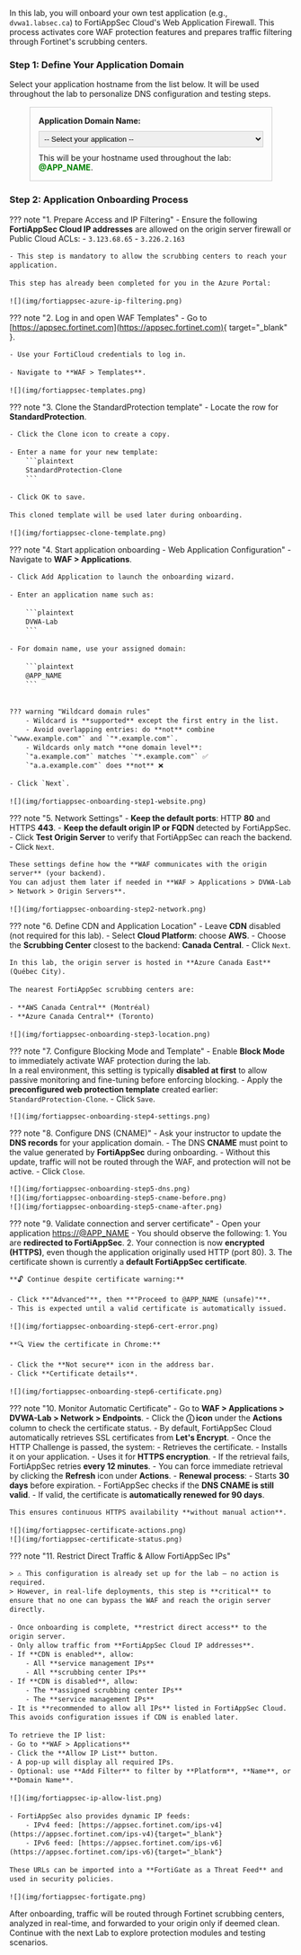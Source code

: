In this lab, you will onboard your own test application (e.g., `dvwa1.labsec.ca`) to FortiAppSec Cloud's Web Application Firewall. This process activates core WAF protection features and prepares traffic filtering through Fortinet's scrubbing centers.

### Step 1: Define Your Application Domain

Select your application hostname from the list below.
It will be used throughout the lab to personalize DNS configuration and testing steps.

<form id="userAppForm" style="border: 1px solid #ccc; padding: 15px; margin: 15px auto; max-width: 400px;">
    <div style="display: flex; flex-direction: column; gap: 10px;">
        <label for="appName" style="font-weight: bold;">Application Domain Name:</label>
        <select id="appName" name="appName" required style="border: 1px solid #ccc; padding: 5px;">
            <option value="">-- Select your application --</option>
            <option value="dvwa1.labsec.ca">dvwa1.labsec.ca</option>
            <option value="dvwa2.labsec.ca">dvwa2.labsec.ca</option>
            <option value="dvwa3.labsec.ca">dvwa3.labsec.ca</option>
            <option value="dvwa4.labsec.ca">dvwa4.labsec.ca</option>
            <option value="dvwa5.labsec.ca">dvwa5.labsec.ca</option>
            <option value="dvwa6.labsec.ca">dvwa6.labsec.ca</option>
            <option value="dvwa7.labsec.ca">dvwa7.labsec.ca</option>
            <option value="dvwa8.labsec.ca">dvwa8.labsec.ca</option>
            <option value="dvwa9.labsec.ca">dvwa9.labsec.ca</option>
            <option value="dvwa10.labsec.ca">dvwa10.labsec.ca</option>
        </select>
        <p id="appNameDisplay" style="margin: 0;">
            This will be your hostname used throughout the lab: <strong style="color: green;">@APP_NAME</strong>.
        </p>
    </div>
</form>



### Step 2: Application Onboarding Process

??? note "1. Prepare Access and IP Filtering"
    - Ensure the following **FortiAppSec Cloud IP addresses** are allowed on the origin server firewall or Public Cloud ACLs:
        - `3.123.68.65`
        - `3.226.2.163`
    
    - This step is mandatory to allow the scrubbing centers to reach your application.

    This step has already been completed for you in the Azure Portal:

    ![](img/fortiappsec-azure-ip-filtering.png)


??? note "2. Log in and open WAF Templates"
    - Go to [https://appsec.fortinet.com](https://appsec.fortinet.com){ target="_blank" }.

    - Use your FortiCloud credentials to log in.

    - Navigate to **WAF > Templates**.

    ![](img/fortiappsec-templates.png)


??? note "3. Clone the StandardProtection template"
    - Locate the row for **StandardProtection**.

    - Click the Clone icon to create a copy.

    - Enter a name for your new template:
        ```plaintext
        StandardProtection-Clone
        ```

    - Click OK to save.

    This cloned template will be used later during onboarding.
    
    ![](img/fortiappsec-clone-template.png)

??? note "4. Start application onboarding - Web Application Configuration"
    - Navigate to **WAF > Applications**.

    - Click Add Application to launch the onboarding wizard.

    - Enter an application name such as:

        ```plaintext
        DVWA-Lab
        ```

    - For domain name, use your assigned domain:

        ```plaintext
        @APP_NAME
        ```


    ??? warning "Wildcard domain rules"
        - Wildcard is **supported** except the first entry in the list.
        - Avoid overlapping entries: do **not** combine `"www.example.com"` and `"*.example.com"`.
        - Wildcards only match **one domain level**:  
        `"a.example.com"` matches `"*.example.com"` ✅  
        `"a.a.example.com"` does **not** ❌

    - Click `Next`.

    ![](img/fortiappsec-onboarding-step1-website.png)


??? note "5. Network Settings"
    - **Keep the default ports**: HTTP **80** and HTTPS **443**.
    - **Keep the default origin IP or FQDN** detected by FortiAppSec.
    - Click **Test Origin Server** to verify that FortiAppSec can reach the backend.
    - Click `Next`.

    These settings define how the **WAF communicates with the origin server** (your backend).
    You can adjust them later if needed in **WAF > Applications > DVWA-Lab > Network > Origin Servers**.

    ![](img/fortiappsec-onboarding-step2-network.png)

??? note "6. Define CDN and Application Location"
    - Leave **CDN** disabled (not required for this lab).
    - Select **Cloud Platform**: choose **AWS**.
    - Choose the **Scrubbing Center** closest to the backend: **Canada Central**.
    - Click `Next`.

    In this lab, the origin server is hosted in **Azure Canada East** (Québec City).

    The nearest FortiAppSec scrubbing centers are:

    - **AWS Canada Central** (Montréal)
    - **Azure Canada Central** (Toronto)

    ![](img/fortiappsec-onboarding-step3-location.png)

??? note "7. Configure Blocking Mode and Template"
    - Enable **Block Mode** to immediately activate WAF protection during the lab.  
      In a real environment, this setting is typically **disabled at first** to allow passive monitoring and fine-tuning before enforcing blocking.
    - Apply the **preconfigured web protection template** created earlier: `StandardProtection-Clone`.
    - Click `Save`.

    ![](img/fortiappsec-onboarding-step4-settings.png)

??? note "8. Configure DNS (CNAME)"
    - Ask your instructor to update the **DNS records** for your application domain.
    - The DNS **CNAME** must point to the value generated by **FortiAppSec** during onboarding.
    - Without this update, traffic will not be routed through the WAF, and protection will not be active.
    - Click `Close`.

    ![](img/fortiappsec-onboarding-step5-dns.png)
    ![](img/fortiappsec-onboarding-step5-cname-before.png)
    ![](img/fortiappsec-onboarding-step5-cname-after.png)

??? note "9. Validate connection and server certificate"
    - Open your application <a href="https://@APP_NAME" target="_blank">https://@APP_NAME</a>
    - You should observe the following:
        1. You are **redirected to FortiAppSec**.
        2. Your connection is now **encrypted (HTTPS)**, even though the application originally used HTTP (port 80).
        3. The certificate shown is currently a **default FortiAppSec certificate**.

    **🔓 Continue despite certificate warning:**

    - Click **"Advanced"**, then **"Proceed to @APP_NAME (unsafe)"**.
    - This is expected until a valid certificate is automatically issued.

    ![](img/fortiappsec-onboarding-step6-cert-error.png)
    
    **🔍 View the certificate in Chrome:**

    - Click the **Not secure** icon in the address bar.
    - Click **Certificate details**.

    ![](img/fortiappsec-onboarding-step6-certificate.png)

??? note "10. Monitor Automatic Certificate"
    - Go to **WAF > Applications > DVWA-Lab > Network > Endpoints**.
    - Click the **ⓘ icon** under the **Actions** column to check the certificate status.
    - By default, FortiAppSec Cloud automatically retrieves SSL certificates from **Let's Encrypt**.
    - Once the HTTP Challenge is passed, the system:
        - Retrieves the certificate.
        - Installs it on your application.
        - Uses it for **HTTPS encryption**.
    - If the retrieval fails, FortiAppSec retries **every 12 minutes**.
    - You can force immediate retrieval by clicking the **Refresh** icon under **Actions**.
    - **Renewal process**:
        - Starts **30 days** before expiration.
        - FortiAppSec checks if the **DNS CNAME is still valid**.
        - If valid, the certificate is **automatically renewed for 90 days**.

    This ensures continuous HTTPS availability **without manual action**.

    ![](img/fortiappsec-certificate-actions.png)  
    ![](img/fortiappsec-certificate-status.png)

??? note "11. Restrict Direct Traffic & Allow FortiAppSec IPs"

    > ⚠️ This configuration is already set up for the lab — no action is required.  
    > However, in real-life deployments, this step is **critical** to ensure that no one can bypass the WAF and reach the origin server directly.

    - Once onboarding is complete, **restrict direct access** to the origin server.
    - Only allow traffic from **FortiAppSec Cloud IP addresses**.
    - If **CDN is enabled**, allow:
        - All **service management IPs**
        - All **scrubbing center IPs**
    - If **CDN is disabled**, allow:
        - The **assigned scrubbing center IPs**
        - The **service management IPs**
    - It is **recommended to allow all IPs** listed in FortiAppSec Cloud. This avoids configuration issues if CDN is enabled later.

    To retrieve the IP list:
    - Go to **WAF > Applications**
    - Click the **Allow IP List** button.
    - A pop-up will display all required IPs.
    - Optional: use **Add Filter** to filter by **Platform**, **Name**, or **Domain Name**.

    ![](img/fortiappsec-ip-allow-list.png)

    - FortiAppSec also provides dynamic IP feeds:
        - IPv4 feed: [https://appsec.fortinet.com/ips-v4](https://appsec.fortinet.com/ips-v4){target="_blank"}
        - IPv6 feed: [https://appsec.fortinet.com/ips-v6](https://appsec.fortinet.com/ips-v6){target="_blank"}

    These URLs can be imported into a **FortiGate as a Threat Feed** and used in security policies.

    ![](img/fortiappsec-fortigate.png)

After onboarding, traffic will be routed through Fortinet scrubbing centers, analyzed in real-time, and forwarded to your origin only if deemed clean. Continue with the next Lab to explore protection modules and testing scenarios.
